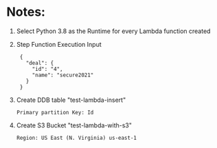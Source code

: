 # Notes: 

1. Select Python 3.8 as the Runtime for every Lambda function created
2. Step Function Execution Input

        {
          "deal": {
            "id": "4",
            "name": "secure2021"
          }
        }
3. Create DDB table "test-lambda-insert"
       
       Primary partition Key: Id

4. Create S3 Bucket "test-lambda-with-s3"

       Region: US East (N. Virginia) us-east-1